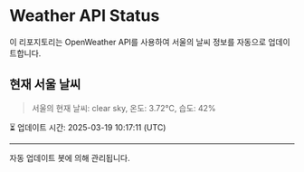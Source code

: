 
# Weather API Status

이 리포지토리는 OpenWeather API를 사용하여 서울의 날씨 정보를 자동으로 업데이트합니다.

## 현재 서울 날씨
> 서울의 현재 날씨: clear sky, 온도: 3.72°C, 습도: 42%

⏳ 업데이트 시간: 2025-03-19 10:17:11 (UTC)

---
자동 업데이트 봇에 의해 관리됩니다.
